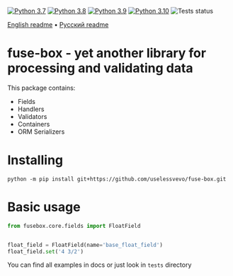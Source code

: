 [![Python 3.7](https://img.shields.io/badge/python-3.7-blue.svg)](https://www.python.org/downloads/release/python-360/)
[![Python 3.8](https://img.shields.io/badge/python-3.8-blue.svg)](https://www.python.org/downloads/release/python-360/)
[![Python 3.9](https://img.shields.io/badge/python-3.9-blue.svg)](https://www.python.org/downloads/release/python-360/)
[![Python 3.10](https://img.shields.io/badge/python-3.10-blue.svg)](https://www.python.org/downloads/release/python-360/)
![Tests status](https://github.com/uselessvevo/fuse-box/actions/workflows/tests.yml/badge.svg)

[English readme](https://github.com/uselessvevo/fuse-box/tree/main/docs/en) • [Русский readme](https://github.com/uselessvevo/fuse-box/tree/main/docs/ru)

# fuse-box - yet another library for processing and validating data

This package contains:
* Fields
* Handlers
* Validators
* Containers
* ORM Serializers

# Installing

`python -m pip install git+https://github.com/uselessvevo/fuse-box.git`

# Basic usage

```py
from fusebox.core.fields import FloatField


float_field = FloatField(name='base_float_field')
float_field.set('4 3/2')
```

You can find all examples in docs or just look in `tests` directory
